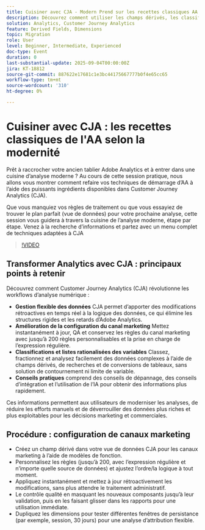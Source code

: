 ```yaml
---
title: Cuisiner avec CJA - Modern Prend sur les recettes classiques AA
description: Découvrez comment utiliser les champs dérivés, les classifications et les dimensions activées pour les listes dans Customer Journey Analytics pour déverrouiller des informations flexibles et rétroactives.
solution: Analytics, Customer Journey Analytics
feature: Derived Fields, Dimensions
topic: Migration
role: User
level: Beginner, Intermediate, Experienced
doc-type: Event
duration: 0
last-substantial-update: 2025-09-04T00:00:00Z
jira: KT-18812
source-git-commit: 887622e17681c1e3bc44175667777b0f4e65cc65
workflow-type: tm+mt
source-wordcount: '310'
ht-degree: 0%

---
```



# Cuisiner avec CJA : les recettes classiques de l&#39;AA selon la modernité

Prêt à raccrocher votre ancien tablier Adobe Analytics et à entrer dans une cuisine d’analyse moderne ? Au cours de cette session pratique, nous allons vous montrer comment refaire vos techniques de démarrage d’AA à l’aide des puissants ingrédients disponibles dans Customer Journey Analytics (CJA).

Que vous manquiez vos règles de traitement ou que vous essayiez de trouver le plan parfait (vue de données) pour votre prochaine analyse, cette session vous guidera à travers la cuisine de l’analyse moderne, étape par étape.
Venez à la recherche d’informations et partez avec un menu complet de techniques adaptées à CJA

>[!VIDEO](https://video.tv.adobe.com/v/3471242/?learn=on&enablevpops&captions=fre_fr)

## Transformer Analytics avec CJA : principaux points à retenir

Découvrez comment Customer Journey Analytics (CJA) révolutionne les workflows d’analyse numérique :

* **Gestion flexible des données** CJA permet d’apporter des modifications rétroactives en temps réel à la logique des données, ce qui élimine les structures rigides et les retards d’Adobe Analytics.
* **Amélioration de la configuration du canal marketing** Mettez instantanément à jour, QA et conservez les règles du canal marketing avec jusqu’à 200 règles personnalisables et la prise en charge de l’expression régulière.
* **Classifications et listes rationalisées des variables** Classez, fractionnez et analysez facilement des données complexes à l’aide de champs dérivés, de recherches et de conversions de tableaux, sans solution de contournement ni limite de variable.
* **Conseils pratiques** comprend des conseils de dépannage, des conseils d’intégration et l’utilisation de l’IA pour obtenir des informations plus rapidement.

Ces informations permettent aux utilisateurs de moderniser les analyses, de réduire les efforts manuels et de déverrouiller des données plus riches et plus exploitables pour les décisions marketing et commerciales.

## Procédure : configuration de canaux marketing

* Créez un champ dérivé dans votre vue de données CJA pour les canaux marketing à l’aide de modèles de fonction.
* Personnalisez les règles (jusqu’à 200, avec l’expression régulière et n’importe quelle source de données) et ajustez l’ordre/la logique à tout moment.
* Appliquez instantanément et mettez à jour rétroactivement les modifications, sans plus attendre le traitement administratif.
* Le contrôle qualité en masquant les nouveaux composants jusqu’à leur validation, puis en les faisant glisser dans les rapports pour une utilisation immédiate.
* Dupliquez les dimensions pour tester différentes fenêtres de persistance (par exemple, session, 30 jours) pour une analyse d’attribution flexible.
